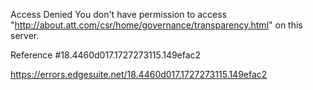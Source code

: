 Access Denied
You don't have permission to access "http://about.att.com/csr/home/governance/transparency.html" on this server.

Reference #18.4460d017.1727273115.149efac2

https://errors.edgesuite.net/18.4460d017.1727273115.149efac2